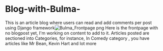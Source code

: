 # Blog-with-Bulma-

This is an article blog where users can read and add comments per post using Django framework![Bulma_Frontpage png](https://user-images.githubusercontent.com/95058684/165388882-df8caf10-6b94-405a-87ff-e766f4256c7d.png)
Here is the frontpage with no blogpost yet, I'm working on content to add to it.
Articles posted are sectioned into Categories, for instance, In Comedy category , you have articles like Mr Bean, Kevin Hart and lot more
